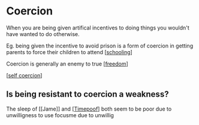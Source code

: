 # Coercion

When you are being given artifical incentives to doing things you wouldn't have wanted to do otherwise.

Eg. being given the incentive to avoid prison is a form of coercion in getting parents to force their children to attend [[schooling]]

Coercion is generally an enemy to true [[freedom]]

[[self coercion]]



## Is being resistant to coercion a weakness?
The sleep of [[Jame]] and [[Timepoof]] both seem to be poor due to unwilligness to use focusme due to unwillig


[//begin]: # "Autogenerated link references for markdown compatibility"
[schooling]: Schooling "Schooling"
[freedom]: freedom "Freedom"
[self coercion]: self-coercion "Self Coercion"
[Timepoof]: Timepoof "Timepoof"
[//end]: # "Autogenerated link references"

